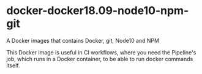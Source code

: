 # docker-docker18.09-node10-npm-git
A Docker images that contains Docker, git, Node10 and NPM

This Docker image is useful in CI workflows, where you need the Pipeline's job, which runs in a Docker container, to be able to run docker commands itself.

